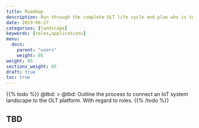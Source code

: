 ```yaml
---
title: Roadmap
description: Run through the complete OLT life cycle and plan who is to perform which activities.
date: 2019-06-27
categories: [landscape]
keywords: [roles,applications]
menu:
  docs:
    parent: "users"
    weight: 05
weight: 05
sections_weight: 05
draft: true
toc: true
---
```


{{% todo %}}
@tbd: > @tbd: Outline the process to connect an IoT system landscape to the OLT platform. With regard to roles.
{{% /todo %}}

## TBD